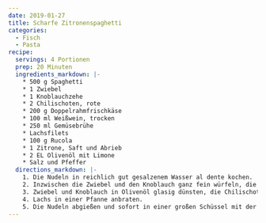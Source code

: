 ```yaml
---
date: 2019-01-27
title: Scharfe Zitronenspaghetti
categories:
  - Fisch
  - Pasta
recipe:
  servings: 4 Portionen
  prep: 20 Minuten
  ingredients_markdown: |-
    * 500 g Spaghetti
    * 1 Zwiebel
    * 1 Knoblauchzehe
    * 2 Chilischoten, rote
    * 200 g Doppelrahmfrischkäse
    * 100 ml Weißwein, trocken
    * 250 ml Gemüsebrühe
    * Lachsfilets
    * 100 g Rucola
    * 1 Zitrone, Saft und Abrieb
    * 2 EL Olivenöl mit Limone
    * Salz und Pfeffer
  directions_markdown: |-
    1. Die Nudeln in reichlich gut gesalzenem Wasser al dente kochen.
    2. Inzwischen die Zwiebel und den Knoblauch ganz fein würfeln, die Chilischoten längs halbieren, die Trennwände und die Kerne entfernen und in ganz feine Streifen schneiden.
    3. Zwiebel und Knoblauch in Olivenöl glasig dünsten, die Chilischoten dazugeben und ganz kurz mitdünsten. Mit dem Weißwein und der Gemüsebrühe ablöschen und den Frischkäse unterrühren. Zitronensaft und die abgeriebene Schale dazugeben und mit Pfeffer abschmecken.
    4. Lachs in einer Pfanne anbraten.
    5. Die Nudeln abgießen und sofort in einer großen Schüssel mit der Frischkäsesauce mischen. Den gewaschenen, geschleuderten und evtl. grob geschnittenen Rucola unterheben und die Nudeln mit dem Olivenöl mit Limone verfeinern.
---
```

